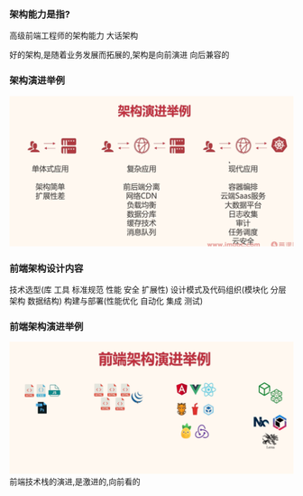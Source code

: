 

### 架构能力是指?

高级前端工程师的架构能力
大话架构

好的架构,是随着业务发展而拓展的,架构是向前演进 向后兼容的


### 架构演进举例
![image.png](https://raw.githubusercontent.com/youtubhexo/obsition-images-zhangwangyan/main/20250711060050.png)
### 前端架构设计内容

技术选型(库 工具  标准规范  性能 安全  扩展性)
设计模式及代码组织(模块化 分层架构  数据结构)
构建与部署(性能优化 自动化   集成  测试)

### 前端架构演进举例
![image.png](https://raw.githubusercontent.com/youtubhexo/obsition-images-zhangwangyan/main/20250711060702.png)
前端技术栈的演进,是激进的,向前看的
